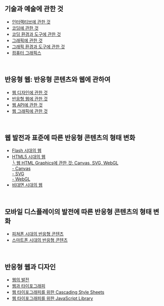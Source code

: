 <h2>기술과 예술에 관한 것</h2>
<ul>
 <li><a href = "./script/interactive.md">인터랙티브에 관한 것</a></li>
 <li><a href = "./script/coding.md">코딩에 관한 것</a></li>
 <li><a href = "./script/env-and-tool-for-coding.md">코딩 환경과 도구에 관한 것</a></li>
 <li><a href = "./script/graphics.md">그래픽에 관한 것</a></dt>
 <li><a href = "./script/env-and-tool-for-graphics.md">그래픽 환경과 도구에 관한 것</a></li>
 <li><a href = "./script/computer-graphics.md">컴퓨터 그래픽스</a></li>
</ul> 
 <br>
 <h2>반응형 웹: 반응형 콘텐츠와 웹에 관하여</h2>
<ul>
 <li><a href = "./script/web-des.md">웹 디자인에 관한 것</a></li>
 <li><a href = "./script/responsive-web.md">반응형 웹에 관한 것</a></li>
 <li><a href = "./script/web-api.md">웹 API에 관한 것</a></li>
 <li><a href = "./script/web-graphic.md">웹 그래픽에 관한 것</a></li>
</ul> 
 <br>
 <h2>웹 발전과 표준에 따른 반응형 콘텐츠의 형태 변화</h2>
 <ul>
 <li><a href = "./script/adobe-flash.md">Flash 시대의 웹</a></li>
 <li><a href = "./script/html5.md">HTML5 시대의 웹</a></li>
 <dt><a href = "./script/html-graphics.md">└ 웹 HTML Graphics에 관한 것: Canvas, SVG, WebGL</a></dt>
 <dt><a href = "./script/html-graphics.md"> - Canvas</a></dt>
 <dt><a href = "./script/html-graphics.md"> - SVG</a></dt>
 <dt><a href = "./script/html-graphics.md"> - WebGL</a></dt>
 <li><a href = "./script/covid-and-web.md">비대면 시대의 웹</a></li>
 </ul>
 <br>
 <h2>모바일 디스플레이의 발전에 따른 반응형 콘텐츠의 형태 변화</h2>
 <ul>
 <li><a href = "./script/mobile-display-and-interactive-contents.md">피쳐폰 시대의 반응형 콘텐츠</a></li>
 <li><a href = "./script/mobile-display-and-interactive-contents.md">스마트폰 시대의 반응형 콘텐츠</a></li>
 </ul>
 <br>
 <h2>반응형 웹과 디자인</h2>
 <ul>
 <li><a href = "./script/web-history.md">웹의 발전</a></li>
 <li><a href = "./script/typography-and-web.md">웹과 타이포그래피</a></li>
 <li><a href = "./script/typography-css.md">웹 타이포그래피를 위한 Cascading Style Sheets</a></li>
 <li><a href = "./script/typography-js-library.md">웹 타이포그래피를 위한 JavaScript Library</a></li>
 </ul>
 <br>
